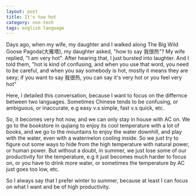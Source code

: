 ```yaml
---
layout: post
title: It's too hot
category: non-tech
tags: english language
---
```


Days ago, when my wife, my daughter and I walked along The Big Wild Goose Pagoda(大雁塔),
my daughter asked, "how to say 我很热"? My wife replied, "I am very hot". After hearing that,
I just bursted into laughter. And I told them, "hot is kind of confusing, and when you use that word,
you need to be careful, and when you say somebody is hot, mostly it means they are sexy; if you want to
say 我很热, you can say it's very hot or you feel very hot"

Here, I detailed this conversation, because I want to focus on the differnce between two languages. Sometimes
Chinese tends to be confusing, or ambiguous, or inaccurate, e.g easy v.s simple, fast v.s quick, etc.

So, it becomes very hot now, and we can only stay in house with AC on. We go to the bookstore in qujiang to
enjoy its cool temperature with a lot of books, and we go to the mountains to enjoy the water downhill, and play
with the water, even with a watermelon cooling inside. So we just try to figure out some ways to hide from the
high temperature with natural power, or human power. But without a doubt, in summer, we just lose some of our
productivity for the temperature, e.g it just becomes much harder to focus on, or you have to drink more water,
or sometimes the temperature by AC just goes too low, etc.

So I always say that I prefer winter to summer, because at least I can focus on what I want and be of high productivity.
